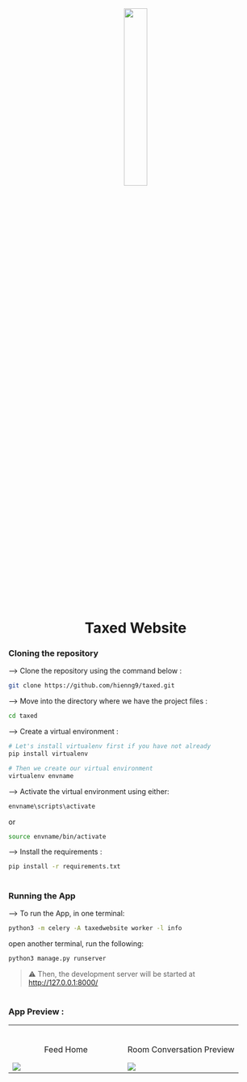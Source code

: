 <div align="center">
<img width="30%" src="https://user-images.githubusercontent.com/72341453/134747028-7e2d90cc-a92f-4f66-815e-54a0d50cca54.PNG">

# Taxed Website
</div>

### Cloning the repository

--> Clone the repository using the command below :
```bash
git clone https://github.com/hienng9/taxed.git

```

--> Move into the directory where we have the project files : 
```bash
cd taxed

```

--> Create a virtual environment :
```bash
# Let's install virtualenv first if you have not already
pip install virtualenv

# Then we create our virtual environment
virtualenv envname

```

--> Activate the virtual environment using either:
```bash
envname\scripts\activate

```
or
```bash
source envname/bin/activate

```

--> Install the requirements :
```bash
pip install -r requirements.txt

```

#

### Running the App

--> To run the App, in one terminal:

```bash
python3 -m celery -A taxedwebsite worker -l info

```
open another terminal, run the following:

```bash
python3 manage.py runserver

```

> ⚠ Then, the development server will be started at http://127.0.0.1:8000/

#

### App Preview :

<table width="100%"> 
<tr>
<td width="50%">      
&nbsp; 
<br>
<p align="center">
  Feed Home
</p>
<img src="https://user-images.githubusercontent.com/72341453/134747262-0a92233d-8010-40f8-84c5-8d94895aac44.PNG">
</td> 
<td width="50%">
<br>
<p align="center">
  Room Conversation Preview
</p>
<img src="https://user-images.githubusercontent.com/72341453/134747155-3ca5b55f-b064-4741-aeae-abe90bddf41e.PNG">  
</td>
</table>


